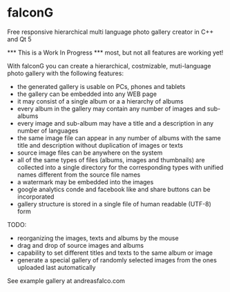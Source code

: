 # falconG
Free responsive hierarchical multi language photo gallery creator in C++ and Qt 5

*** This is a Work In Progress *** most, but not all features are working yet!

With falconG you can create  a hierarchical, costmizable, muti-language 
photo gallery with the following features:
 - the generated gallery is usable on PCs, phones and tablets 
 - the gallery can be embedded into any WEB page
 - it may consist of a single album or a a hierarchy of albums
 - every album in the gallery may contain any number of images
   and sub-albums
 - every image and sub-album may have a title and a description
   in any number of languages
 - the same image file can appear in any number of albums with the same
   title and description without duplication of images or texts
 - source image files can be anywhere on the system
 - all of the same types of files (albums, images and thumbnails)
   are collected into a single directory for the corresponding types
   with unified names different from the source file names
 - a watermark may be embedded into the images
 - google analytics conde and facebook like and share buttons can be incorporated
 - gallery structure is stored in a single file of human readable (UTF-8) form
 
 TODO:
  - reorganizing the images, texts and albums by the mouse
  - drag and drop of source images and albums
  - capability to set different titles and texts to the same album or image
  - generate a special gallery of randomly selected images from the ones uploaded last
    automatically

 
See example gallery at andreasfalco.com
